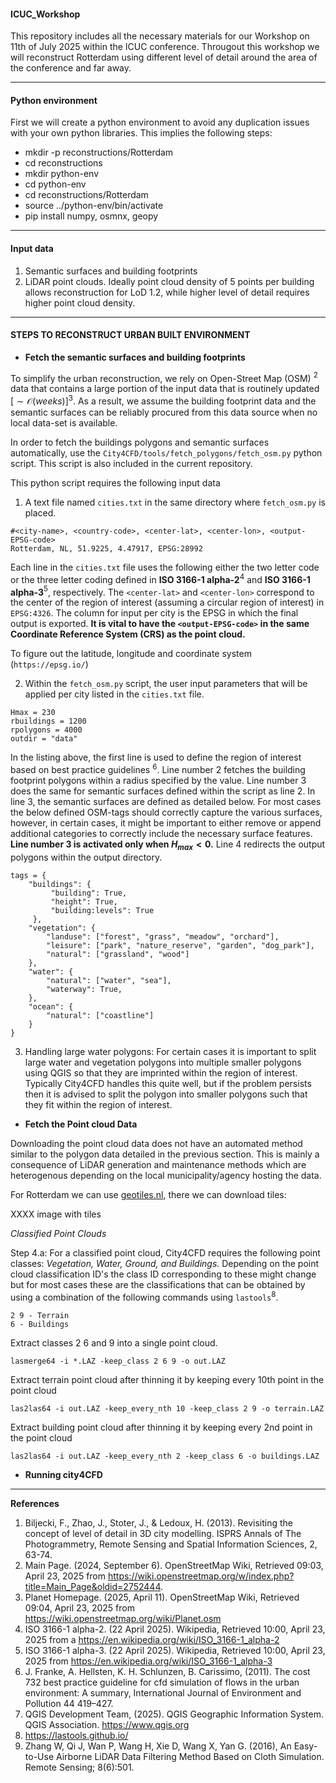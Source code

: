 #### ICUC_Workshop
This repository includes all the necessary materials for our Workshop on 11th of July 2025 within the ICUC conference. 
Througout this workshop we will reconstruct Rotterdam using different level of detail around the area of the conference and far away. 

___

#### Python environment
First we will create a python environment to avoid any duplication issues with your own python libraries. 
This implies the following steps: 

- mkdir -p reconstructions/Rotterdam
- cd reconstructions
- mkdir python-env
- cd python-env 
- cd reconstructions/Rotterdam
- source ../python-env/bin/activate
- pip install numpy, osmnx, geopy

___

#### Input data

1. Semantic surfaces and building footprints 
2. LiDAR point clouds. Ideally point cloud density of 5 points per building allows reconstruction for LoD 1.2, while higher level of detail requires higher point cloud density. 

___

#### STEPS TO RECONSTRUCT URBAN BUILT ENVIRONMENT

- **Fetch the semantic surfaces and building footprints**

To simplify the urban reconstruction, we rely on Open-Street Map (OSM) $^2$ data that contains a large portion of the input data that is routinely updated $\left[ \sim \mathcal{O}(weeks) \right]^3$. As a result, we assume the building footprint data and the semantic surfaces can be reliably procured from this data source when no local data-set is available.

In order to fetch the buildings polygons and semantic surfaces automatically, use the `City4CFD/tools/fetch_polygons/fetch_osm.py` python script. This script is also included in the current repository. 

This python script requires the following input data

1. A text file named `cities.txt` in the same directory where `fetch_osm.py` is placed.
```{.python .numberLines}
#<city-name>, <country-code>, <center-lat>, <center-lon>, <output-EPSG-code>
Rotterdam, NL, 51.9225, 4.47917, EPSG:28992
```
Each line in the `cities.txt` file uses the following either the two letter code or the three letter coding defined in **ISO 3166-1 alpha-2**$^4$ and **ISO 3166-1 alpha-3**$^5$, respectively. The `<center-lat>` and `<center-lon>` correspond to the center of the region of interest (assuming a circular region of interest) in `EPSG:4326`. The column for input per city is the EPSG in which the final output is exported. **It is vital to have the `<output-EPSG-code>` in the same Coordinate Reference System (CRS) as the point cloud.**

To figure out the latitude, longitude and coordinate system (`https://epsg.io/`)

2. Within the `fetch_osm.py` script, the user input parameters that will be applied per city listed in the `cities.txt` file.
                 
```{.python .numberLines}
Hmax = 230                            
rbuildings = 1200                    
rpolygons = 4000                      
outdir = "data" 
```

In the listing above, the first line is used to define the region of interest based on best practice guidelines $^6$.  Line number 2 fetches the building footprint polygons within a radius specified by the value. Line number 3 does the same for semantic surfaces defined within the script as line 2. In line 3, the semantic surfaces are defined as detailed below. For most cases the below defined OSM-tags should correctly capture the various surfaces, however, in certain cases, it might be important to either remove or append additional categories to correctly include the necessary surface features. **Line number 3 is activated only when $H_{max} < 0$.** Line 4 redirects the output polygons within the output directory.


```{.python .numberLines}
tags = {
    "buildings": {
         "building": True,
         "height": True,
         "building:levels": True
     },
    "vegetation": {
        "landuse": ["forest", "grass", "meadow", "orchard"],
        "leisure": ["park", "nature_reserve", "garden", "dog_park"],
        "natural": ["grassland", "wood"]
    },
    "water": {
        "natural": ["water", "sea"],
        "waterway": True,
    },
    "ocean": {
        "natural": ["coastline"]
    }
}
```

3. Handling large water polygons: For certain cases it is important to split large water and vegetation polygons into multiple smaller polygons using QGIS so that they are imprinted within the region of interest. Typically City4CFD handles this quite well, but if the problem persists then it is advised to split the polygon into smaller polygons such that they fit within the region of interest.

- **Fetch the Point cloud Data**

Downloading the point cloud data does not have an automated method similar to the polygon data detailed in the previous section. This is mainly a consequence of LiDAR generation and maintenance methods which are heterogenous depending on the local municipality/agency hosting the data. 

For Rotterdam we can use [geotiles.nl](https://geotiles.citg.tudelft.nl/), there we can download tiles: 

XXXX image with tiles

*Classified Point Clouds*

Step 4.a: For a classified point cloud, City4CFD requires the following point classes: *Vegetation, Water, Ground, and Buildings.* Depending on the point cloud classification ID's the class ID corresponding to these might change but for most cases these are the classifications that can be obtained by using a combination of the following commands using `lastools`$^8$.

```{.python .numberLines}
2 9 - Terrain
6 - Buildings
```

Extract classes 2 6 and 9 into a single point cloud.
```
lasmerge64 -i *.LAZ -keep_class 2 6 9 -o out.LAZ
```

Extract terrain point cloud after thinning it by keeping every 10th point in the point cloud
```
las2las64 -i out.LAZ -keep_every_nth 10 -keep_class 2 9 -o terrain.LAZ
```

Extract building point cloud after thinning it by keeping every 2nd point in the point cloud
```
las2las64 -i out.LAZ -keep_every_nth 2 -keep_class 6 -o buildings.LAZ
```

- **Running city4CFD**


___

**References**

1. Biljecki, F., Zhao, J., Stoter, J., & Ledoux, H. (2013). Revisiting the concept of level of detail in 3D city modelling. ISPRS Annals of The Photogrammetry, Remote Sensing and Spatial Information Sciences, 2, 63-74.
2. Main Page. (2024, September 6). OpenStreetMap Wiki, Retrieved 09:03, April 23, 2025 from https://wiki.openstreetmap.org/w/index.php?title=Main_Page&oldid=2752444. 
3. Planet Homepage. (2025, April 11). OpenStreetMap Wiki, Retrieved 09:04, April 23, 2025 from https://wiki.openstreetmap.org/wiki/Planet.osm 
4. ISO 3166-1 alpha-2. (22 April 2025). Wikipedia, Retrieved 10:00, April 23, 2025 from a https://en.wikipedia.org/wiki/ISO_3166-1_alpha-2
5. ISO 3166-1 alpha-3. (22 April 2025). Wikipedia, Retrieved 10:00, April 23, 2025 from https://en.wikipedia.org/wiki/ISO_3166-1_alpha-3
6. J. Franke, A. Hellsten, K. H. Schlunzen, B. Carissimo, (2011). The cost 732 best practice guideline for cfd simulation of flows in the urban environment: A summary, International Journal of Environment and Pollution 44  419–427.
7. QGIS Development Team, (2025). QGIS Geographic Information System. QGIS Association. https://www.qgis.org
8. https://lastools.github.io/
9. Zhang W, Qi J, Wan P, Wang H, Xie D, Wang X, Yan G. (2016), An Easy-to-Use Airborne LiDAR Data Filtering Method Based on Cloth Simulation. Remote Sensing; 8(6):501.



